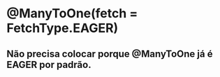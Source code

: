 # @ManyToOne(fetch = FetchType.EAGER)
## Não precisa colocar porque @ManyToOne já é EAGER por padrão.
